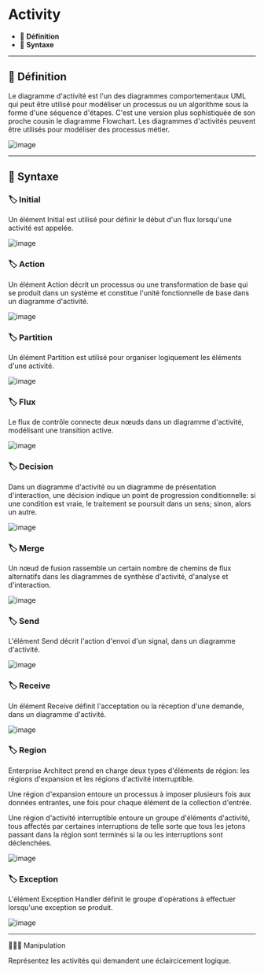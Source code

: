 # Activity

* 🔖 **Définition**
* 🔖 **Syntaxe**

___

## 📑 Définition

Le diagramme d'activité est l'un des diagrammes comportementaux UML qui peut être utilisé pour modéliser un processus ou un algorithme sous la forme d'une séquence d'étapes. C'est une version plus sophistiquée de son proche cousin le diagramme Flowchart. Les diagrammes d'activités peuvent être utilisés pour modéliser des processus métier.

![image](https://raw.githubusercontent.com/seeren-training/UML/master/wiki/resources/07/activity.jpg)

___

## 📑 Syntaxe

### 🏷️ **Initial**

Un élément Initial est utilisé pour définir le début d'un flux lorsqu'une activité est appelée.

![image](https://raw.githubusercontent.com/seeren-training/UML/master/wiki/resources/07/e-initial.png)

### 🏷️ **Action**

Un élément Action décrit un processus ou une transformation de base qui se produit dans un système et constitue l'unité fonctionnelle de base dans un diagramme d'activité.

![image](https://raw.githubusercontent.com/seeren-training/UML/master/wiki/resources/07/e-action.png)

### 🏷️ **Partition**

Un élément Partition est utilisé pour organiser logiquement les éléments d'une activité.

![image](https://raw.githubusercontent.com/seeren-training/UML/master/wiki/resources/07/e-partition.png)

### 🏷️ **Flux**

Le flux de contrôle connecte deux nœuds dans un diagramme d'activité, modélisant une transition active.

![image](https://raw.githubusercontent.com/seeren-training/UML/master/wiki/resources/07/c-controlflow.png)

### 🏷️ **Decision**

Dans un diagramme d'activité ou un diagramme de présentation d'interaction, une décision indique un point de progression conditionnelle: si une condition est vraie, le traitement se poursuit dans un sens; sinon, alors un autre.

![image](https://raw.githubusercontent.com/seeren-training/UML/master/wiki/resources/07/e-decision.png)

### 🏷️ **Merge**

Un nœud de fusion rassemble un certain nombre de chemins de flux alternatifs dans les diagrammes de synthèse d'activité, d'analyse et d'interaction.

![image](https://raw.githubusercontent.com/seeren-training/UML/master/wiki/resources/07/e-merge.png)

### 🏷️ **Send**

L'élément Send décrit l'action d'envoi d'un signal, dans un diagramme d'activité.

![image](https://raw.githubusercontent.com/seeren-training/UML/master/wiki/resources/07/e-send.png)

### 🏷️ **Receive**

Un élément Receive définit l'acceptation ou la réception d'une demande, dans un diagramme d'activité.

![image](https://raw.githubusercontent.com/seeren-training/UML/master/wiki/resources/07/e-receive.png)

### 🏷️ **Region**

Enterprise Architect prend en charge deux types d'éléments de région: les régions d'expansion et les régions d'activité interruptible.

Une région d'expansion entoure un processus à imposer plusieurs fois aux données entrantes, une fois pour chaque élément de la collection d'entrée.

Une région d'activité interruptible entoure un groupe d'éléments d'activité, tous affectés par certaines interruptions de telle sorte que tous les jetons passant dans la région sont terminés si la ou les interruptions sont déclenchées.

![image](https://raw.githubusercontent.com/seeren-training/UML/master/wiki/resources/07/e-region.png)

### 🏷️ **Exception**

L'élément Exception Handler définit le groupe d'opérations à effectuer lorsqu'une exception se produit.

![image](https://raw.githubusercontent.com/seeren-training/UML/master/wiki/resources/07/e-exception.png)

___

👨🏻‍💻 Manipulation

Représentez les activités qui demandent une éclaircicement logique.
